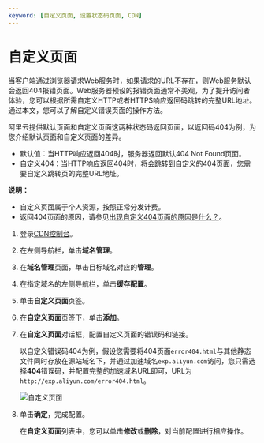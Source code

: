 ```yaml
---
keyword: [自定义页面, 设置状态码页面, CDN]
---
```


# 自定义页面

当客户端通过浏览器请求Web服务时，如果请求的URL不存在，则Web服务默认会返回404报错页面。Web服务器预设的报错页面通常不美观，为了提升访问者体验，您可以根据所需自定义HTTP或者HTTPS响应返回码跳转的完整URL地址。通过本文，您可以了解自定义错误页面的操作方法。

阿里云提供默认页面和自定义页面这两种状态码返回页面，以返回码404为例，为您介绍默认页面和自定义页面的差异。

-   默认值：当HTTP响应返回404时，服务器返回默认404 Not Found页面。
-   自定义404：当HTTP响应返回404时，将会跳转到自定义的404页面，您需要自定义跳转页的完整URL地址。

**说明：**

-   自定义页面属于个人资源，按照正常分发计费。
-   返回404页面的原因，请参见[出现自定义404页面的原因是什么？]()。

1.  登录[CDN控制台](https://cdn.console.aliyun.com)。

2.  在左侧导航栏，单击**域名管理**。

3.  在**域名管理**页面，单击目标域名对应的**管理**。

4.  在指定域名的左侧导航栏，单击**缓存配置**。

5.  单击**自定义页面**页签。

6.  在**自定义页面**页签下，单击**添加**。

7.  在**自定义页面**对话框，配置自定义页面的错误码和链接。

    以自定义错误码404为例，假设您需要将404页面`error404.html`与其他静态文件同时存放在源站域名下，并通过加速域名`exp.aliyun.com`访问，您只需选择**404**错误码，并配置完整的加速域名URL即可，URL为`http://exp.aliyun.com/error404.html`。

    ![自定义页面](https://static-aliyun-doc.oss-accelerate.aliyuncs.com/assets/img/zh-CN/0185947061/p7276.png)

8.  单击**确定**，完成配置。

    在**自定义页面**列表中，您可以单击**修改**或**删除**，对当前配置进行相应操作。


